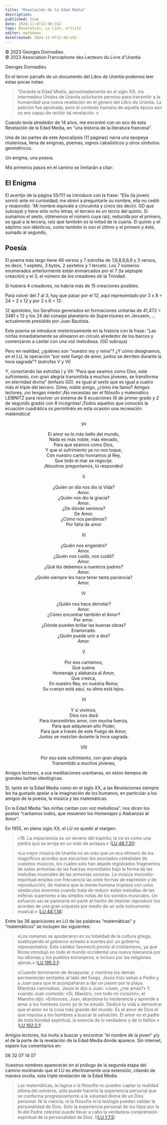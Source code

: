 ```yaml
---
title: "Revelación de la Edad Media"
description: 
published: true
date: 2024-11-6T12:40:15Z
tags: Revelation, Le Lien, article
editor: markdown
dateCreated: 2024-11-6T12:40:15Z
---
```


<p class="v-card tema v-sheet--gris claro aclarar-3 px-2">© 2023 Georges Donnadieu<br>© 2023 Association Francophone des Lecteurs du Livre d'Urantia</p>


Georges Donnadieu

En el tercer párrafo de un documento del _Libro de Urantia_ podemos leer estas pocas notas:

> “Durante la Edad Media, aproximadamente en el siglo XIII, los Intermedios Unidos de Urantia solicitaron permiso para transmitir a la humanidad una nueva revelación en el género del Libro de Urantia. La petición fue aprobada, pero el contexto humano de aquella época aún no era capaz de recibir tal revelación. »

Cuando tenía alrededor de 14 años, me encontré con un eco de esta Revelación de la Edad Media, en “una bistoria de la literatura francesa”.

Una de las partes de este Apocalipsis (11 páginas) narra una epopeya misteriosa, llena de enigmas, poemas, signos cabalísticos y otros símbolos geométricos.

Un enigma, una poesía.

Mis primeros pasos en el camino se limitarán a citar:

## El Enigma

El acertijo de la página 55/111 se introduce con la frase: “Ella (la joven) sonrió ante mi curiosidad; me atreví a preguntarle su nombre, ella no cedió y respondió: 'Mi nombre equivale a cincuenta y cinco (es decir). GD que subraya) y tiene sólo ocho letras; el tercero es un tercio del quinto. Si sumamos el sexto, obtenemos el número cuya raíz, reducida por el primero, es igual a la tercera, raíz que también es la mitad de la cuarta. El quinto y el séptimo son idénticos, como también lo son el último y el primero y éste, sumado al segundo,

## Poesía

El poema más largo tiene 46 versos y 7 estrofas de 7,8,8,8,6,6 y 3 versos, es decir, 1 septeto, 3 bytes, 2 sextetos y 1 terceto. Los 7 números enumerados anteriormente están enmarcados por el 7 (la séptuple creación) y el 3, el número de los creadores de la Trinidad.

Si hubiera 4 creadores, no habría más de 15 creaciones posibles.

Para volver del 7 al 3, hay que pasar por el 12, aquí representado por 3 x 8 = 24 = 2 x 12 y por 2 x 6 = 12:

12 apóstoles, los Serafines generados en formaciones unitarias de 41,472 = 3481 x 12 y los 24 del consejo planetario de Supervisores en Jerusem, $...$ actualmente presidido por Juan Bautista.

Este poema se introduce misteriosamente en la historia con la frase: “Las ninfas inmediatamente se alinearon en círculo alrededor de los barcos y comenzaron a cantar con una voz melodiosa. (GD subraya)

Pero en realidad, ¿quiénes son “nuestro rey y reina”? ¿Y cómo designamos, en el LU, la operación “por este fuego de amor, juntos se derriten durante la hora sagrada”? (estrofas V y VI)

Y, conectando las estrofas I y VII: “Para que seamos como Dios, este sufrimiento, con gran alegría transmitida a muchos jóvenes, se transforma en eternidad divina” (énfasis GD). es igual al sexto que es igual a cuatro más el triple del tercero. Dime, noble amigo, ¿cómo me llamo? Amigos lectores, ¡no tengan miedo! ¡No necesitas ser el filósofo y matemático LEIBNITZ para resolver un sistema de 8 ecuaciones (6 de primer grado y 2 de segundo grado) con 8 incógnitas! ¡Todos aquellos que conocéis la ecuación cuadrática os permitiréis en esta ocasión una recreación matemática!

<p style="text-align:center;">
yo<br>
<br>
El amor es lo más bello del mundo,<br>
Nada es más noble, más elevado,<br>
Para que seamos como Dios,<br>
Y que el sufrimiento ya no nos toque,<br>
Con nuestro canto honramos al Rey,<br>
Que todo el mar se regocije.<br>
¡Nosotros preguntamos, tú respondes!<br>
<br>
II<br>
<br>
¿Quién un día nos dio la Vida?<br>
Amor.<br>
¿Quién nos dio la gracia?<br>
Amor.<br>
¿De dónde venimos?<br>
De Amor.<br>
¿Cómo nos perdimos?<br>
Por falta de amor<br>
<br>
III<br>
<br>
¿Quién nos engendró?<br>
Amor.<br>
¿Quién nos cuidó, nos cuidó?<br>
Amor.<br>
¿Qué les debemos a nuestros padres?<br>
Amor.<br>
¿Quién siempre les hace tener tanta paciencia?<br>
Amor.<br>
<br>
IV<br>
<br>
¿Quién nos hace derrotar?<br>
Amor.<br>
¿Cómo encontrar también el Amor?<br>
Por amor.<br>
¿Dónde pueden brillar las buenas obras?<br>
Enamorado.<br>
¿Quién puede unir a dos?<br>
Amor.<br>
<br>
V<br>
<br>
Por eso cantamos,<br>
Qué suena:<br>
Homenaje y alabanza al Amor,<br>
Que crezca,<br>
En nuestro Rey, en nuestra Reina;<br>
Su cuerpo está aquí, su alma está lejos.<br>
<br>
VI<br>
<br>
Y si vivimos,<br>
Dios nos dará<br>
Para transmitirles amor, con mucha fuerza,<br>
Para que adquieran alto Poder,<br>
Para que a través de este Fuego de Amor,<br>
Juntos se mezclan durante la hora sagrada.<br>
<br>
VIII<br>
<br>
Por eso este sufrimiento, con gran alegría<br>
Transmitido a muchos jóvenes,<br>
</p>

Amigos lectores, a sus meditaciones urantianas, en estos tiempos de grandes luchas ideológicas.

Sí, tanto en la Edad Media como en el siglo XX, a las Revelaciones siempre les ha gustado apelar a la imaginación de los humanos, en particular a los amigos de la poesía, la música y las matemáticas.

En la Edad Media “las ninfas cantan con voz melodiosa”, nos dicen los poetas “cantamos todos, que resuenen los Homenajes y Alabanzas al Amor”.

En 1955, en pleno siglo XX, el LU no quedó al margen:

> «18. La impaciencia es un veneno del espíritu; la ira es como una piedra que se arroja en un nido de avispas.» ([LU 48:7.20](/es/The_Urantia_Book/48#p7_20))

> «La mejor música de Urantia no es más que un eco efímero de los magníficos acordes que escuchan los asociados celestiales de vuestros músicos, los cuales sólo han dejado registrados fragmentos de estas armonías de las fuerzas morontiales bajo la forma de las melodías musicales de las armonías sonoras. La música morontio-espiritual emplea con frecuencia las siete formas de expresión y de reproducción, de manera que la mente humana tropieza con unos obstáculos enormes cuando trata de reducir estas melodías de las esferas superiores a las simples notas de los sonidos musicales. Un esfuerzo así se parecería en parte al hecho de intentar reproducir los acordes de una gran orquesta por medio de un solo instrumento musical.» ([LU 44:1.14](/es/The_Urantia_Book/44#p1_14))

Entre las 36 apariciones en LU de las palabras “matemáticas” y “matemáticos” se incluyen las siguientes:

> «Los romanos se apoderaron en su totalidad de la cultura griega, sustituyendo el gobierno echado a suertes por un gobierno representativo. Este cambio favoreció pronto al cristianismo, ya que Roma introdujo en todo el mundo occidental una nueva tolerancia por los idiomas y los pueblos extranjeros, e incluso por las religiones ajenas.» ([LU 195:2.1](/es/The_Urantia_Book/195#p2_1))

> «Cuando terminaron de desayunar, y mientras los demás permanecían sentados al lado del fuego, Jesús hizo señas a Pedro y a Juan para que le acompañaran a dar un paseo por la playa. Mientras caminaban, Jesús le dijo a Juan: «Juan, ¿me amas?» Y cuando Juan contestó: «Sí, Maestro, con todo mi corazón», el Maestro dijo: «Entonces, Juan, abandona tu intolerancia y aprende a amar a los hombres como yo te he amado. Dedica tu vida a demostrar que el amor es la cosa más grande del mundo. Es el amor de Dios el que impulsa a los hombres a buscar la salvación. El amor es el padre de toda bondad espiritual, la esencia de lo verdadero y de lo bello».» ([LU 192:2.1](/es/The_Urantia_Book/192#p2_1))

Amigos lectores, los invito a buscar y encontrar “el nombre de la joven” y/y el de la parte de la revelación de la Edad Media donde aparece. Sin internet, espero tus comentarios en:

06 32 07 14 07

Vuestros nombres aparecerán en el prólogo de la segunda etapa del camino mostrando que el LU es efectivamente una extensión, citando de manera oculta, esta triple revelación de la Edad Media.

> Las matemáticas, la lógica o la filosofía no pueden captar la realidad última del universo, sólo puede hacerlo la experiencia personal que se conforma progresivamente a la voluntad divina de un Dios personal. Ni la ciencia, ni la filosofía ni la teología pueden validar la personalidad de Dios. Sólo la experiencia personal de los hijos por la fe del Padre celestial puede llevar a cabo la verdadera comprensión espiritual de la personalidad de Dios. ([[LU 1:7.5](/es/The_Urantia_Book/1#p7_5))

